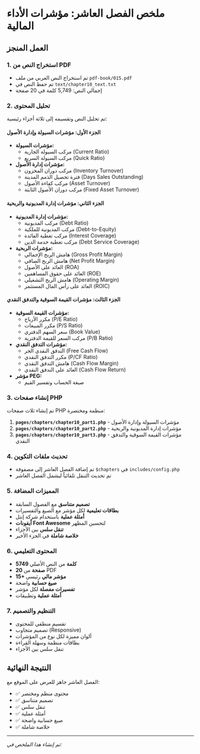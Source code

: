# ملخص الفصل العاشر: مؤشرات الأداء المالية

## العمل المنجز

### 1. استخراج النص من PDF

-   تم استخراج النص العربي من ملف `pdf-book/015.pdf`
-   تم حفظ النص في `text/chapter10_text.txt`
-   إجمالي النص: 5,749 كلمة في 20 صفحة

### 2. تحليل المحتوى

تم تحليل النص وتقسيمه إلى ثلاثة أجزاء رئيسية:

#### الجزء الأول: مؤشرات السيولة وإدارة الأصول

-   **مؤشرات السيولة:**
    -   مركب السيولة الجارية (Current Ratio)
    -   مركب السيولة السريع (Quick Ratio)
-   **مؤشرات إدارة الأصول:**
    -   مركب دوران المخزون (Inventory Turnover)
    -   فترة تحصيل الذمم المدينة (Days Sales Outstanding)
    -   مركب كفاءة الأصول (Asset Turnover)
    -   مركب دوران الأصول الثابتة (Fixed Asset Turnover)

#### الجزء الثاني: مؤشرات إدارة المديونية والربحية

-   **مؤشرات إدارة المديونية:**
    -   مركب المديونية (Debt Ratio)
    -   مركب المديونية للملكية (Debt-to-Equity)
    -   مركب تغطية الفائدة (Interest Coverage)
    -   مركب تغطية خدمة الدين (Debt Service Coverage)
-   **مؤشرات الربحية:**
    -   هامش الربح الإجمالي (Gross Profit Margin)
    -   هامش الربح الصافي (Net Profit Margin)
    -   العائد على الأصول (ROA)
    -   العائد على حقوق المساهمين (ROE)
    -   هامش الربح التشغيلي (Operating Margin)
    -   العائد على رأس المال المستثمر (ROIC)

#### الجزء الثالث: مؤشرات القيمة السوقية والتدفق النقدي

-   **مؤشرات القيمة السوقية:**
    -   مكرر الأرباح (P/E Ratio)
    -   مكرر المبيعات (P/S Ratio)
    -   سعر السهم الدفتري (Book Value)
    -   مركب السعر للقيمة الدفترية (P/B Ratio)
-   **مؤشرات التدفق النقدي:**
    -   التدفق النقدي الحر (Free Cash Flow)
    -   مكرر التدفق النقدي (P/CF Ratio)
    -   هامش التدفق النقدي (Cash Flow Margin)
    -   العائد على التدفق النقدي (Cash Flow Return)
-   **مؤشر PEG:**
    -   صيغة الحساب وتفسير القيم

### 3. إنشاء صفحات PHP

تم إنشاء ثلاث صفحات PHP منظمة ومختصرة:

1. **`pages/chapters/chapter10_part1.php`** - مؤشرات السيولة وإدارة الأصول
2. **`pages/chapters/chapter10_part2.php`** - مؤشرات إدارة المديونية والربحية
3. **`pages/chapters/chapter10_part3.php`** - مؤشرات القيمة السوقية والتدفق النقدي

### 4. تحديث ملفات التكوين

-   تم إضافة الفصل العاشر إلى مصفوفة `$chapters` في `includes/config.php`
-   تم تحديث التنقل تلقائياً ليشمل الفصل العاشر

### 5. المميزات المضافة

-   **تصميم متناسق** مع الفصول السابقة
-   **بطاقات تعليمية** لكل مؤشر مع الصيغ والتفسيرات
-   **أمثلة عملية** باستخدام شركة إنتل
-   **أيقونات Font Awesome** لتحسين المظهر
-   **تنقل سلس** بين الأجزاء
-   **خلاصة شاملة** في الجزء الأخير

### 6. المحتوى التعليمي

-   **5749 كلمة** من النص الأصلي
-   **20 صفحة** من PDF
-   **15+ مؤشر مالي** رئيسي
-   **صيغ حسابية** واضحة
-   **تفسيرات مفصلة** لكل مؤشر
-   **أمثلة عملية** وتطبيقات

### 7. التنظيم والتصميم

-   تقسيم منطقي للمحتوى
-   تصميم متجاوب (Responsive)
-   ألوان مميزة لكل نوع من المؤشرات
-   بطاقات منظمة وسهلة القراءة
-   تنقل سلس بين الأجزاء

## النتيجة النهائية

الفصل العاشر جاهز للعرض على الموقع مع:

-   ✅ محتوى منظم ومختصر
-   ✅ تصميم متناسق
-   ✅ تنقل سلس
-   ✅ أمثلة عملية
-   ✅ صيغ حسابية واضحة
-   ✅ خلاصة شاملة

---

_تم إنشاء هذا الملخص في: <?php echo date('Y-m-d H:i:s'); ?>_
